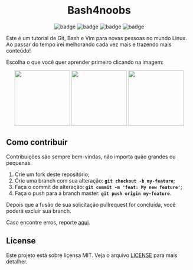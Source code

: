 <h1 align="center">
  Bash4noobs
</h1>

<p align="center">
  <img alt="badge" src="https://img.shields.io/badge/author-RogerFernando-191F2B?style=flat-square">
  <img alt="badge" src="https://img.shields.io/github/stars/abantes/bash4noobs?color=191F2B&style=flat-square">
  <img alt="badge" src="https://img.shields.io/badge/license-MIT-191F2B?style=flat-square">
  <img alt="badge" src="https://img.shields.io/github/contributors/abantes/bash4noobs?color=191F2B&style=flat-square">
</p>

Este é um tutorial de Git, Bash e Vim para novas pessoas no mundo Linux. Ao passar do tempo irei melhorando cada vez mais e trazendo mais conteúdo!

Escolha o que você quer aprender primeiro clicando na imagem:

<p align="center">
  <a href="./bash.md"><img width="150px" src="https://th.bing.com/th/id/OIP.1XoVRivIBaKjuSEhNAVDMQHaFw?pid=ImgDet&rs=1"></a>
  <a href="./git.md"><img width="150px" src="https://www.liblogo.com/img-logo/gi7523gfaf-git-logo-git-logo-downloads.png"></a>
  <a href="./vim.md"><img width="150px" src="https://th.bing.com/th/id/R.b2b12db51432b3e8eba512c21f2fc802?rik=3kjldL%2bbmmUvWg&pid=ImgRaw&r=0"></a>
</p>

## Como contribuir

Contribuições são sempre bem-vindas, não importa quão grandes ou pequenas.

1. Crie um fork deste repositório;
2. Crie uma branch com sua alteração: **`git checkout -b my-feature`**;
3. Faça o commit de alteração: **`git commit -m 'feat: My new feature'`**;
4. Faça o push para a branch master: **`git push origin my-feature`**.

Depois que a fusão de sua solicitação pullrequest for concluída, você poderá excluir sua branch.

Caso encontre erros, reporte [aqui](https://github.com/abantes/bash4noobs/issues).

## License

Este projeto está sobre liçensa MIT. Veja o arquivo [LICENSE](LICENSE.md) para mais detalher.
